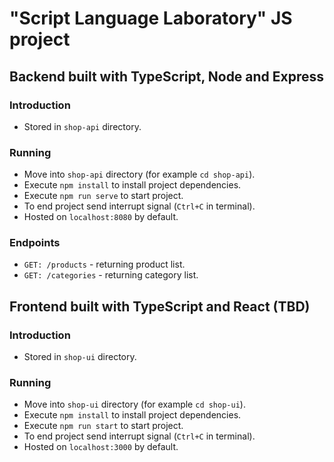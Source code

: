 # "Script Language Laboratory" JS project

## Backend built with TypeScript, Node and Express

### Introduction

- Stored in `shop-api` directory.

### Running

- Move into `shop-api` directory (for example `cd shop-api`).
- Execute `npm install` to install project dependencies.
- Execute `npm run serve` to start project.
- To end project send interrupt signal (`Ctrl+C` in terminal).
- Hosted on `localhost:8080` by default.

### Endpoints

- `GET: /products` - returning product list.
- `GET: /categories` - returning category list.

## Frontend built with TypeScript and React (TBD)

### Introduction

- Stored in `shop-ui` directory.

### Running

- Move into `shop-ui` directory (for example `cd shop-ui`).
- Execute `npm install` to install project dependencies.
- Execute `npm run start` to start project.
- To end project send interrupt signal (`Ctrl+C` in terminal).
- Hosted on `localhost:3000` by default.
